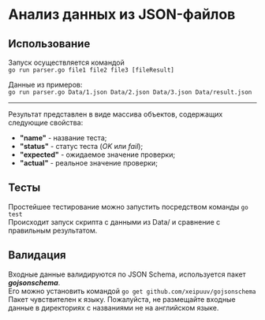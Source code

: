 # Анализ данных из JSON-файлов  

## Использование
Запуск осуществляется командой   
```go run parser.go file1 file2 file3 [fileResult]```    
  
Данные из примеров:   
```go run parser.go Data/1.json Data/2.json Data/3.json Data/result.json```  


---  
Результат представлен в виде массива объектов, содержащих следующие свойства:
* **"name"**     - название теста;
* **"status"**   - статус теста (*OK* или *fail*);
* **"expected"** - ожидаемое значение проверки;
* **"actual"**   - реальное значение проверки;

## Тесты
Простейшее тестирование можно запустить посредством команды ```go test```  
Происходит запуск скрипта с данными из Data/ и сравнение с правильным результатом.

## Валидация
Входные данные валидируются по JSON Schema, используется пакет ***gojsonschema***.  
Его можно установить командой ```go get github.com/xeipuuv/gojsonschema```  
Пакет чувствителен к языку. Пожалуйста, не размещайте входные данные в директориях с названиями не на английском языке.
